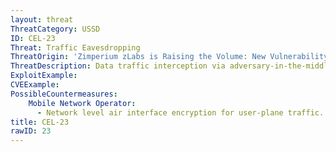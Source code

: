 ```yaml
---
layout: threat
ThreatCategory: USSD
ID: CEL-23
Threat: Traffic Eavesdropping
ThreatOrigin: 'Zimperium zLabs is Raising the Volume: New Vulnerability Processing MP3/MP4 Media [^186]'
ThreatDescription: Data traffic interception via adversary-in-the-middle (AiTM) techniques.
ExploitExample:
CVEExample:
PossibleCountermeasures:
    Mobile Network Operator:
      - Network level air interface encryption for user-plane traffic.
title: CEL-23
rawID: 23
---
```

